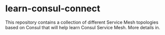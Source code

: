 # learn-consul-connect

This repository contains a collection of different Service Mesh topologies based on Consul that will help learn Consul Service Mesh.
More details in.



